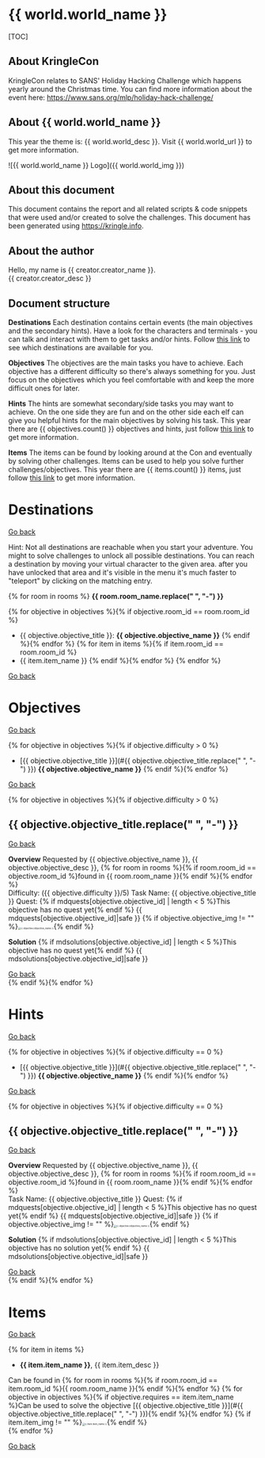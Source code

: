 # {{ world.world_name }}

[TOC]

## About KringleCon

KringleCon relates to SANS' Holiday Hacking Challenge which happens yearly around the Christmas time. You can find more information about the event here: https://www.sans.org/mlp/holiday-hack-challenge/
<br>

## About {{ world.world_name }}

This year the theme is: {{ world.world_desc }}. 
Visit {{ world.world_url }} to get more information.

![{{ world.world_name }} Logo]({{ world.world_img }})
<br>

## About this document

This document contains the report and all related scripts & code snippets that were used and/or created to solve the challenges. 
This document has been generated using https://kringle.info.
<br>

## About the author

Hello, my name is {{ creator.creator_name }}.<br>
{{ creator.creator_desc }}
<br>

## Document structure

**Destinations**
Each destination contains certain events (the main objectives and the secondary hints). Have a look for the characters and terminals - you can talk and interact with them to get tasks and/or hints.
Follow [this link](#Destinations) to see which destinations are available for you. 

**Objectives**
The objectives are the main tasks you have to achieve. Each objective has a different difficulty so there's always something for you. Just focus on the objectives which you feel comfortable with and keep the more difficult ones for later.

**Hints**
The hints are somewhat secondary/side tasks you may want to achieve. On the one side they are fun and on the other side each elf can give you helpful hints for the main objectives by solving his task.
This year there are {{ objectives.count() }} objectives and hints, just follow [this link](#Hints) to get more information.

**Items**
The items can be found by looking around at the Con and eventually by solving other challenges. Items can be used to help you solve further challenges/objectives.
This year there are {{ items.count() }} items, just follow [this link](#Items) to get more information.
<br>

# Destinations

[Go back](#Document-structure)

Hint: Not all destinations are reachable when you start your adventure. You might to solve challenges to unlock all possible destinations.
You can reach a destination by moving your virtual character to the given area. after you have unlocked that area and it's visible in the menu it's much faster to "teleport" by clicking on the matching entry.

{% for room in rooms %}
**{{ room.room_name.replace(" ", "-") }}**

{% for objective in objectives %}{% if objective.room_id == room.room_id %}
* {{ objective.objective_title }}: **{{ objective.objective_name }}**
{% endif %}{% endfor %}
{% for item in items %}{% if item.room_id == room.room_id %}
* {{ item.item_name }}
{% endif %}{% endfor %}
{% endfor %}

[Go back](#Document-structure)
<br>

# Objectives

[Go back](#Document-structure)

{% for objective in objectives %}{% if objective.difficulty > 0 %}
* [{{ objective.objective_title }}](#{{ objective.objective_title.replace(" ", "-") }}) **{{ objective.objective_name }}** 
{% endif %}{% endfor %}

[Go back](#Document-structure)
<br>

{% for objective in objectives %}{% if objective.difficulty > 0 %}
## {{ objective.objective_title.replace(" ", "-") }}

[Go back](#Objectives)

**Overview**
Requested by {{ objective.objective_name }}, {{ objective.objective_desc }}, {% for room in rooms %}{% if room.room_id == objective.room_id %}found in {{ room.room_name }}{% endif %}{% endfor %}
<br>
Difficulty: ({{ objective.difficulty }}/5)
Task Name: {{ objective.objective_title }}
Quest: 
{% if mdquests[objective.objective_id] | length < 5 %}This objective has no quest yet{% endif %}
{{ mdquests[objective.objective_id]|safe }}
{% if objective.objective_img != "" %}<img src="{{ objective.objective_img }}" alt="{{ objective.iobjective_name }}" style="zoom: 33%;" />{% endif %}

**Solution**
{% if mdsolutions[objective.objective_id] | length < 5 %}This objective has no quest yet{% endif %}
{{ mdsolutions[objective.objective_id]|safe }}

[Go back](#Objectives)
<br>
{% endif %}{% endfor %}
<br>

# Hints

[Go back](#Document-structure)

{% for objective in objectives %}{% if objective.difficulty == 0 %}
* [{{ objective.objective_title }}](#{{ objective.objective_title.replace(" ", "-") }}) **{{ objective.objective_name }}** 
{% endif %}{% endfor %}

[Go back](#Document-structure)
<br>

{% for objective in objectives %}{% if objective.difficulty == 0 %}
## {{ objective.objective_title.replace(" ", "-") }}

[Go back](#Hints)

**Overview**
Requested by {{ objective.objective_name }}, {{ objective.objective_desc }}, {% for room in rooms %}{% if room.room_id == objective.room_id %}found in {{ room.room_name }}{% endif %}{% endfor %}
<br>
Task Name: {{ objective.objective_title }}
Quest: 
{% if mdquests[objective.objective_id] | length < 5 %}This objective has no quest yet{% endif %}
{{ mdquests[objective.objective_id]|safe }}
{% if objective.objective_img != "" %}<img src="{{ objective.objective_img }}" alt="{{ objective.iobjective_name }}" style="zoom: 33%;" />{% endif %}

**Solution**
{% if mdsolutions[objective.objective_id] | length < 5 %}This objective has no solution yet{% endif %}
{{ mdsolutions[objective.objective_id]|safe }}

[Go back](#Hints)
<br>
{% endif %}{% endfor %}
<br>

# Items

[Go back](#Document-structure)

{% for item in items %}
* **{{ item.item_name }}**, {{ item.item_desc }}

Can be found in {% for room in rooms %}{% if room.room_id == item.room_id %}{{ room.room_name }}{% endif %}{% endfor %}
{% for objective in objectives %}{% if objective.requires == item.item_name %}Can be used to solve the objective [{{ objective.objective_title }}](#{{ objective.objective_title.replace(" ", "-") }}){% endif %}{% endfor %}
{% if item.item_img != "" %}<img src="{{ item.item_img }}" alt="{{ item.item_name }}" style="zoom: 33%;" />{% endif %}
<br>
{% endfor %}

[Go back](#Document-structure)
<br>